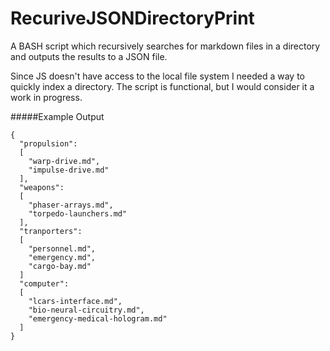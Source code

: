 RecuriveJSONDirectoryPrint
==========================

A BASH script which recursively searches for markdown files in a directory and outputs the results to a JSON file.

Since JS doesn't have access to the local file system I needed a way to quickly index a directory. The script is functional, but I would consider it a work in progress.

#####Example Output
```
{
  "propulsion":
  [
    "warp-drive.md",
    "impulse-drive.md"
  ],
  "weapons":
  [
    "phaser-arrays.md",
    "torpedo-launchers.md"
  ],
  "tranporters":
  [
    "personnel.md",
    "emergency.md",
    "cargo-bay.md"
  ]
  "computer":
  [
    "lcars-interface.md",
    "bio-neural-circuitry.md",
    "emergency-medical-hologram.md"
  ]
}
```

